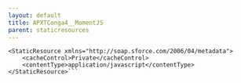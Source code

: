 ```yaml
---
layout: default
title: APXTConga4__MomentJS
parent: staticresources
---
```


```<?xml version="1.0" encoding="UTF-8"?>
<StaticResource xmlns="http://soap.sforce.com/2006/04/metadata">
    <cacheControl>Private</cacheControl>
    <contentType>application/javascript</contentType>
</StaticResource>```
